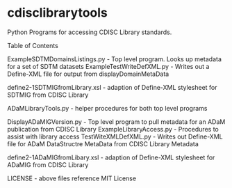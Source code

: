 # cdisclibrarytools
Python Programs for accessing CDISC Library standards.

Table of Contents

ExampleSDTMDomainsListings.py  - Top level program. Looks up metadata for a set of SDTM datasets
  ExampleTestWriteDefXML.py - Writes out a Define-XML file for output from displayDomainMetaData

  define2-1SDTMIGfromLibrary.xsl - adaption of Define-XML stylesheet for SDTMIG from CDISC Library

ADaMLibraryTools.py - helper procedures for both top level programs

DisplayADaMIGVersion.py - Top level program to pull metadata for an ADaM publication from CDISC Library
  ExampleLibraryAccess.py - Procedures to assist with library access
  TestWiteXMLDefXML.py - Writes out  Define-XML file for ADaM DataStructre MetaData from CDISC Library Metadata

  define2-1ADaMIGfromLibary.xsl - adaption of Define-XML stylesheet for ADaMIG from CDISC Library

LICENSE - above files reference MIT License

